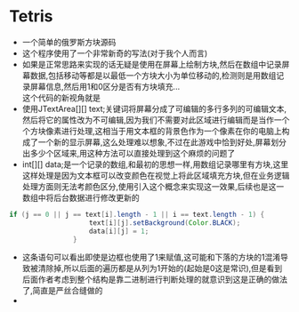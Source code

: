 # Tetris
- 一个简单的俄罗斯方块源码  
- 这个程序使用了一个非常新奇的写法(对于我个人而言)  
- 如果是正常思路来实现的话无疑是使用在屏幕上绘制方块,然后在数组中记录屏幕数据,包括移动等都是以最低一个方块大小为单位移动的,检测则是用数组记录屏幕信息,然后用1和0区分是否有方块填充...  
这个代码的新视角就是  
- 使用JTextArea[][] text;关键词将屏幕分成了可编辑的多行多列的可编辑文本,然后将它的属性改为不可编辑,因为我们不需要对此区域进行编辑而是当作一个个方块像素进行处理,这相当于用文本框的背景色作为一个像素在你的电脑上构成了一个新的显示屏幕,这么处理难以想象,不过在此游戏中恰到好处,屏幕划分出多少个区域来,用这种方法可以直接处理到这个麻烦的问题了  
- int[][] data;是一个记录的数组,和最初的思想一样,用数组记录哪里有方块,这里这样处理是因为文本框可以改变颜色在视觉上将此区域填充方块,但在业务逻辑处理方面则无法考颜色区分,使用引入这个概念来实现这一效果,后续也是这一数组中将后台数据进行修改更新的  
``` java
if (j == 0 || j == text[i].length - 1 || i == text.length - 1) {
                    text[i][j].setBackground(Color.BLACK);
                    data[i][j] = 1;
                }
```
- 这条语句可以看出即使是边框也使用了1来赋值,这可能和下落的方块的1混淆导致被清除掉,所以后面的遍历都是从列为1开始的(起始是0这是常识),但是看到后面作者考虑到整个结构是靠二进制进行判断处理的就意识到这是正确的做法了,简直是严丝合缝做的
- 
